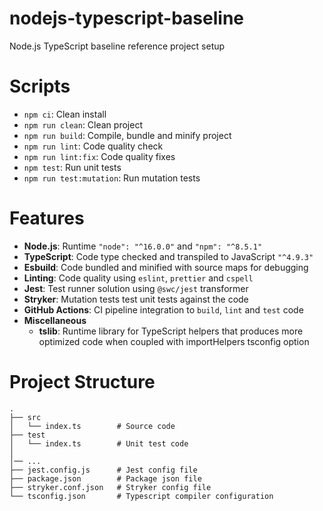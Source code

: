 # nodejs-typescript-baseline

Node.js TypeScript baseline reference project setup

# Scripts

- `npm ci`: Clean install
- `npm run clean`: Clean project
- `npm run build`: Compile, bundle and minify project
- `npm run lint`: Code quality check
- `npm run lint:fix`: Code quality fixes
- `npm test`: Run unit tests
- `npm run test:mutation`: Run mutation tests

# Features

- **Node.js**: Runtime `"node": "^16.0.0"` and `"npm": "^8.5.1"`
- **TypeScript**: Code type checked and transpiled to JavaScript `"^4.9.3"`
- **Esbuild**: Code bundled and minified with source maps for debugging
- **Linting**: Code quality using `eslint`, `prettier` and `cspell`
- **Jest**: Test runner solution using `@swc/jest` transformer
- **Stryker**: Mutation tests test unit tests against the code
- **GitHub Actions**: CI pipeline integration to `build`, `lint` and `test` code
- **Miscellaneous**
  - **tslib**: Runtime library for TypeScript helpers that produces more optimized code when coupled with importHelpers tsconfig option

# Project Structure

```
.
├── src
│   └── index.ts        # Source code
├── test
│   └── index.ts        # Unit test code
│
│── ...
├── jest.config.js      # Jest config file
├── package.json        # Package json file
├── stryker.conf.json   # Stryker config file
└── tsconfig.json       # Typescript compiler configuration
```
